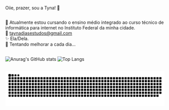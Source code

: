 Oiie, prazer, sou a Tyna! 🦋
##
🌻 Atualmente estou cursando o ensino médio integrado ao curso técnico de informática para internet no Instituto Federal da minha cidade. <br>
💬 taynadiasestudos@gmail.com<br>
✨ Ela/Dela.<br>
🌈 Tentando melhorar a cada dia...
##

![Anurag's GitHub stats](https://github-readme-stats.vercel.app/api?username=tynaaaa&show_icons=true&theme=monokai&locale=pt-br&hide_title=true)
![Top Langs](https://github-readme-stats.vercel.app/api/top-langs/?username=anuraghazra&layout=compact%&theme=monokai)
##

<picture>
  <source media="(prefers-color-scheme: dark)" srcset="https://raw.githubusercontent.com/tynaaaa/tynaaaa/output/github-contribution-grid-snake-dark.svg">
  <source media="(prefers-color-scheme: light)" srcset="https://raw.githubusercontent.com/tynaaaa/tynaaaa/output/github-contribution-grid-snake.svg">
  <img alt="github contribution grid snake animation" src="https://raw.githubusercontent.com/tynaaaa/tynaaaa/output/github-contribution-grid-snake.svg">
</picture>

